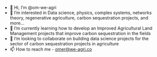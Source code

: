 - 👋 Hi, I’m @om-we-agri
- 👀 I’m interested in Data science, physics, complex systems, networks theory, regenerative agriculture, carbon sequestration projects, and more...
- 🌱 I’m currently learning how to develop an Improved Agricultural Land Management projects that improve carbon sequestration in the fields
- 💞️ I’m looking to collaborate on building data science projects for the sector of carbon sequestration projects in agriculture
- 📫 How to reach me - omer@we-agri.co

<!---
om-we-agri/om-we-agri is a ✨ special ✨ repository because its `README.md` (this file) appears on your GitHub profile.
You can click the Preview link to take a look at your changes.
--->
